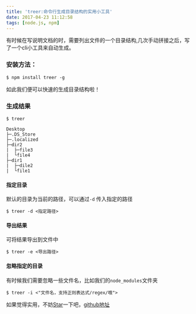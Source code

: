 ```yaml
---
title: 'treer:命令行生成目录结构的实用小工具'
date: 2017-04-23 11:12:58
tags: [node.js, npm]
---
```


有时候在写说明文档的时，需要列出文件的一个目录结构,几次手动拼接之后，写了一个cli小工具来自动生成。

### 安装方法： ###
```
$ npm install treer -g
```

如此我们便可以快速的生成目录结构啦！

### 生成结果 ###
```
$ treer

Desktop
├─.DS_Store
├─.localized
├─dir2
|  ├─file3
|  └file4
├─dir1
|  ├─dile2
|  └file1
```


#### 指定目录 ####
默认的目录为当前的路径，可以通过`-d` 传入指定的路径

```
$ treer -d <指定路径>
```

#### 导出结果 ####
可将结果导出到文件中

```
$ treer -e <导出路径>
```

#### 忽略指定的目录 ####
有时候我们需要忽略一些文件名，比如我们的`node_modules`文件夹

```
$ treer -i <"文件名，支持正则表达式/regex/哦">
```

如果觉得实用，不妨[Star](https://github.com/derycktse/treer)一下吧，[github地址](https://github.com/derycktse/treer)
